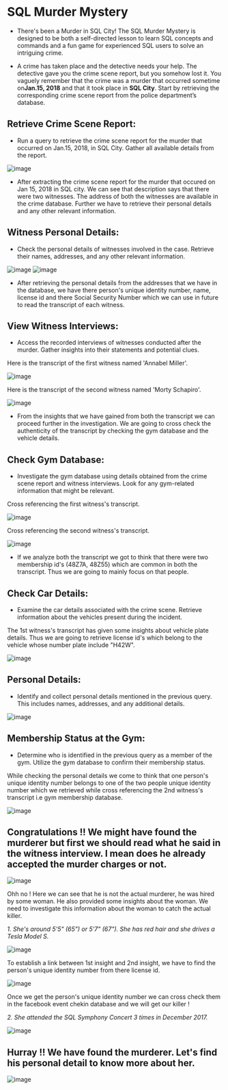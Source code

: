 # SQL Murder Mystery

- There's been a Murder in SQL City! The SQL Murder Mystery is designed to be both a self-directed lesson to learn SQL concepts and commands and a fun game for experienced SQL users to solve an intriguing crime.

- A crime has taken place and the detective needs your help. The detective gave you the crime scene report, but you somehow lost it. You vaguely remember that the crime was a ​murder​ that occurred sometime on **​Jan.15, 2018** and that it took place in ​**SQL City​**. Start by retrieving the corresponding crime scene report from the police department’s database.

## Retrieve Crime Scene Report:
- Run a query to retrieve the crime scene report for the murder that occurred on Jan.15, 2018, in SQL City. Gather all available details from the report.

![image](https://github.com/RohitBhavsar27/Winter-Internship/assets/130300699/17a8e15e-a3cd-423a-8405-408de57b73a6)

- After extracting the crime scene report for the murder that occured on Jan 15, 2018 in SQL city. We can see that description says that there were two witnesses. The address of both the witnesses are available in the crime database. Further we have to retrieve their personal details and any other relevant information.

## Witness Personal Details:
- Check the personal details of witnesses involved in the case. Retrieve their names, addresses, and any other relevant information.

![image](https://github.com/RohitBhavsar27/Winter-Internship/assets/130300699/8f736111-5356-4e45-a0f2-db46f8cc51e1)  ![image](https://github.com/RohitBhavsar27/Winter-Internship/assets/130300699/69948785-3f78-4c3b-bb49-3e844977c996)

- After retrieving the personal details from the addresses that we have in the database, we have there person's unique identity number, name, license id and there Social Security Number which we can use in future to read the transcript of each witness.

## View Witness Interviews:
- Access the recorded interviews of witnesses conducted after the murder. Gather insights into their statements and potential clues.

Here is the transcript of the first witness named 'Annabel Miller'.

![image](https://github.com/RohitBhavsar27/Winter-Internship/assets/130300699/1282eaf4-dbaa-4a3d-8397-0d85256edb5c)

Here is the transcript of the second witness named 'Morty Schapiro'.

![image](https://github.com/RohitBhavsar27/Winter-Internship/assets/130300699/cca28095-0e31-4be8-b70f-1b5dea4cdcf0)

- From the insights that we have gained from both the transcript we can proceed further in the investigation. We are going to cross check the authenticity of the transcript by checking the gym database and the vehicle details.

## Check Gym Database:
- Investigate the gym database using details obtained from the crime scene report and witness interviews. Look for any gym-related information that might be relevant.

Cross referencing the first witness's transcript.

![image](https://github.com/RohitBhavsar27/Winter-Internship/assets/130300699/812f874d-2815-4211-bcaa-a4aff793f49c)

Cross referencing the second witness's transcript.

![image](https://github.com/RohitBhavsar27/Winter-Internship/assets/130300699/ce7c0a5b-a7ca-4612-943a-39f867bf601b)

- If we analyze both the transcript we got to think that there were two membership id's (48Z7A, 48Z55) which are common in both the transcript. Thus we are going to mainly focus on that people.

## Check Car Details:
- Examine the car details associated with the crime scene. Retrieve information about the vehicles present during the incident.

The 1st witness's transcript has given some insights about vehicle plate details. Thus we are going to retrieve license id's which belong to the vehicle whose number plate include "H42W".

![image](https://github.com/RohitBhavsar27/Winter-Internship/assets/130300699/a97e124f-b964-47d9-a67c-fe3037025445)

## Personal Details:
- Identify and collect personal details mentioned in the previous query. This includes names, addresses, and any additional details.

![image](https://github.com/RohitBhavsar27/Winter-Internship/assets/130300699/ff034654-9f87-4e35-9a8f-50da756a4dd4)

## Membership Status at the Gym:
- Determine who is identified in the previous query as a member of the gym. Utilize the gym database to confirm their membership status.

While checking the personal details we come to think that one person's unique identity number belongs to one of the two people unique identity number which we retrieved while cross referencing the 2nd witness's transcript i.e gym membership database.

![image](https://github.com/RohitBhavsar27/Winter-Internship/assets/130300699/6fb4436f-afed-4181-ad2d-46edd4d985be)

## Congratulations !! We might have found the murderer but first we should read what he said in the witness interview. I mean does he already accepted the murder charges or not. 

![image](https://github.com/RohitBhavsar27/Winter-Internship/assets/130300699/b2079892-5497-4d9a-bec3-a2c66c6b95aa)

Ohh no ! Here we can see that he is not the actual murderer, he was hired by some woman. He also provided some insights about the woman. We need to investigate this information about the woman to catch the actual killer.

_1. She's around 5'5" (65") or 5'7" (67"). She has red hair and she drives a Tesla Model S._

![image](https://github.com/RohitBhavsar27/Winter-Internship/assets/130300699/e27efe76-3e5f-48c7-a2be-eef832f6775e)

To establish a link between 1st insight and 2nd insight, we have to find the person's unique identity number from there license id. 

![image](https://github.com/RohitBhavsar27/Winter-Internship/assets/130300699/7289d5b0-da74-45b4-8e6e-e45a2c02410a)

Once we get the person's unique identity number we can cross check them in the facebook event chekin database and we will get our killer !

_2. She attended the SQL Symphony Concert 3 times in December 2017._

![image](https://github.com/RohitBhavsar27/Winter-Internship/assets/130300699/0357ad3a-ce38-4f0b-acd7-892610ddc0f3)

## Hurray !! We have found the murderer. Let's find his personal detail to know more about her.

![image](https://github.com/RohitBhavsar27/Winter-Internship/assets/130300699/c11d2b99-bd86-4b90-b102-0b6ddd775a3c)
